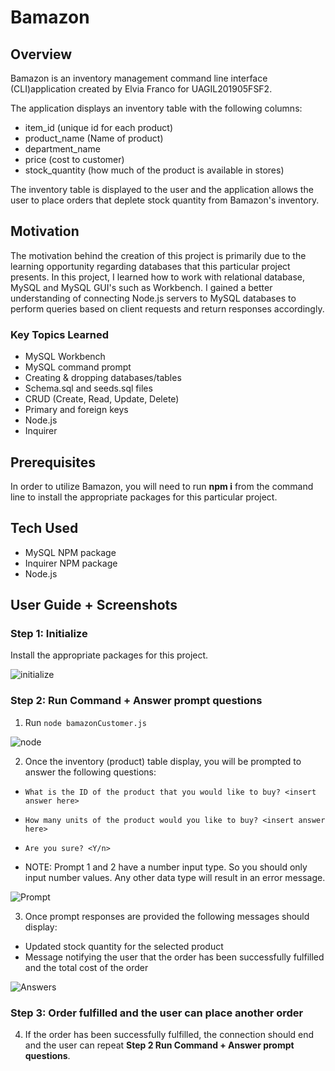 # Bamazon

## Overview

Bamazon is an inventory management command line interface (CLI)application created by Elvia Franco for UAGIL201905FSF2. 

The application displays an inventory table with the following columns:

  * item_id (unique id for each product)
  * product_name (Name of product)
  * department_name
  * price (cost to customer)
  * stock_quantity (how much of the product is available in stores)

The inventory table is displayed to the user and the application allows the user to place orders that deplete stock quantity from Bamazon's inventory. 

## Motivation 

The motivation behind the creation of this project is primarily due to the learning opportunity regarding databases that this particular project presents. In this project, I learned how to work with relational database, MySQL and MySQL GUI's such as Workbench. I gained a better understanding of connecting Node.js servers to MySQL databases to perform queries based on client requests and return responses accordingly. 

### Key Topics Learned
* MySQL Workbench
* MySQL command prompt
* Creating & dropping databases/tables
* Schema.sql and seeds.sql files
* CRUD (Create, Read, Update, Delete)
* Primary and foreign keys
* Node.js
* Inquirer

## Prerequisites

In order to utilize Bamazon, you will need to run **npm i** from the command line to install the appropriate packages for this particular project. 

## Tech Used
* MySQL NPM package
* Inquirer NPM package
* Node.js

## User Guide + Screenshots

### Step 1: Initialize 
Install the appropriate packages for this project.

![initialize](https://drive.google.com/uc?export=view&id=1sIyOKxr_Tyu6Yr0Dl2j9T7-A89T_6n4i)

### Step 2: Run Command + Answer prompt questions 
1. Run 
`node bamazonCustomer.js` 

![node](https://drive.google.com/uc?export=view&id=1PZqetiUb1GpEAqARj5MyT8p_HVVR9L5l)

2. Once the inventory (product) table display, you will be prompted to answer the following questions: 

* `What is the ID of the product that you would like to buy? <insert answer here>`

* `How many units of the product would you like to buy? <insert answer here>`

* `Are you sure? <Y/n>`

* NOTE: Prompt 1 and 2 have a number input type. So you should only input number values. Any other data type will result in an error message. 

![Prompt](https://drive.google.com/uc?export=view&id=16afNeIooUZjcbAxSEreCDVvbJnb4vmYn)

3. Once prompt responses are provided the following messages should display:
* Updated stock quantity for the selected product
* Message notifying the user that the order has been successfully fulfilled and the total cost of the order

![Answers](https://drive.google.com/uc?export=view&id=1PbMP4M6m2VuU5PLrgHW7kUo4-pInHuNw)

### Step 3: Order fulfilled and the user can place another order
4. If the order has been successfully fulfilled, the connection should end and the user can repeat **Step 2 Run Command + Answer prompt questions**.





